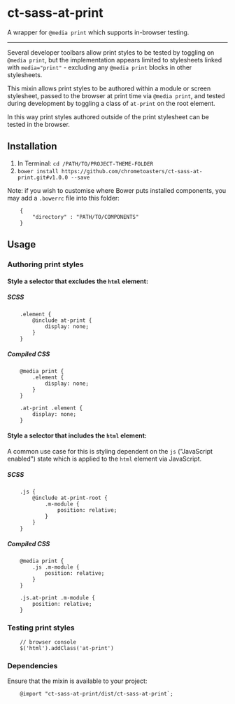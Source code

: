 ct-sass-at-print
================

A wrapper for `@media print` which supports in-browser testing.

---

Several developer toolbars allow print styles to be tested by toggling on `@media print`, but the implementation appears limited to stylesheets linked with `media="print"` - excluding any `@media print` blocks in other stylesheets.

This mixin allows print styles to be authored within a module or screen stylesheet, passed to the browser at print time via `@media print`, and tested during development by toggling a class of `at-print` on the root element.

In this way print styles authored outside of the print stylesheet can be tested in the browser.

## Installation

1. In Terminal: `cd /PATH/TO/PROJECT-THEME-FOLDER`
1. `bower install https://github.com/chrometoasters/ct-sass-at-print.git#v1.0.0 --save`

Note: if you wish to customise where Bower puts installed components, you may add a `.bowerrc` file into this folder:

        {
            "directory" : "PATH/TO/COMPONENTS"
        }

## Usage

### Authoring print styles

#### Style a selector that excludes the `html` element:

##### SCSS

        .element {
            @include at-print {
                display: none;
            }
        }
        
##### Compiled CSS

        @media print {
            .element {
                display: none;
            }
        }
        
        .at-print .element {
            display: none;
        }
        
#### Style a selector that includes the `html` element:

A common use case for this is styling dependent on the `js` ("JavaScript enabled") state which is applied to the `html` element via JavaScript.

##### SCSS

        .js {
            @include at-print-root {
                .m-module {
                    position: relative;
                }
            }
        }

##### Compiled CSS

        @media print {
            .js .m-module {
                position: relative;
            }
        }

        .js.at-print .m-module {
            position: relative;
        }

### Testing print styles

        // browser console
        $('html').addClass('at-print')
  
### Dependencies

Ensure that the mixin is available to your project:

        @import "ct-sass-at-print/dist/ct-sass-at-print`;


